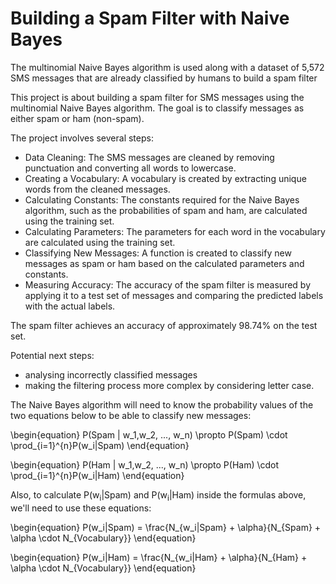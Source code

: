 # Building a Spam Filter with Naive Bayes
 The multinomial Naive Bayes algorithm is used along with a dataset of 5,572 SMS messages that are already classified by humans to build a spam filter

This project is about building a spam filter for SMS messages using the multinomial Naive Bayes algorithm. The goal is to classify messages as either spam or ham (non-spam).

The project involves several steps:

- Data Cleaning: The SMS messages are cleaned by removing punctuation and converting all words to lowercase.
- Creating a Vocabulary: A vocabulary is created by extracting unique words from the cleaned messages.
- Calculating Constants: The constants required for the Naive Bayes algorithm, such as the probabilities of spam and ham, are calculated using the training set.
- Calculating Parameters: The parameters for each word in the vocabulary are calculated using the training set.
- Classifying New Messages: A function is created to classify new messages as spam or ham based on the calculated parameters and constants.
- Measuring Accuracy: The accuracy of the spam filter is measured by applying it to a test set of messages and comparing the predicted labels with the actual   labels.

The spam filter achieves an accuracy of approximately 98.74% on the test set. 

Potential next steps: 
- analysing incorrectly classified messages 
- making the filtering process more complex by considering letter case.

The Naive Bayes algorithm will need to know the probability values of the two equations below to be able to classify new messages:


\begin{equation}
P(Spam | w_1,w_2, ..., w_n) \propto P(Spam) \cdot \prod_{i=1}^{n}P(w_i|Spam)
\end{equation}

\begin{equation}
P(Ham | w_1,w_2, ..., w_n) \propto P(Ham) \cdot \prod_{i=1}^{n}P(w_i|Ham)
\end{equation}


Also, to calculate P(w<sub>i</sub>|Spam) and P(w<sub>i</sub>|Ham) inside the formulas above, we'll need to use these equations:

\begin{equation}
P(w_i|Spam) = \frac{N_{w_i|Spam} + \alpha}{N_{Spam} + \alpha \cdot N_{Vocabulary}}
\end{equation}

\begin{equation}
P(w_i|Ham) = \frac{N_{w_i|Ham} + \alpha}{N_{Ham} + \alpha \cdot N_{Vocabulary}}
\end{equation}
